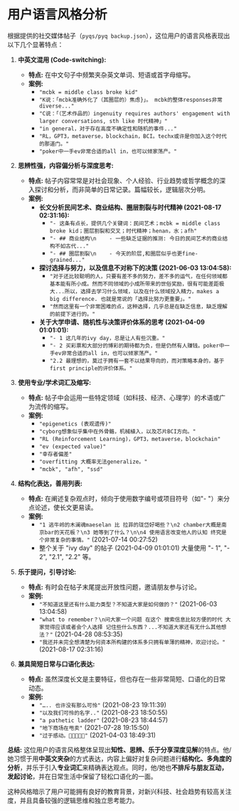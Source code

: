 # 用户语言风格分析

根据提供的社交媒体帖子（`pyqs/pyq backup.json`），这位用户的语言风格表现出以下几个显著特点：

1.  **中英文混用 (Code-switching):**
    *   **特点:** 在中文句子中频繁夹杂英文单词、短语或首字母缩写。
    *   **案例:**
        *   `"mcbk = middle class broke kid"`
        *   `"K说：「mcbk准确外化了（其圈层的）焦虑}」。 mcbk的整体responses非常diverse..."`
        *   `"C说：「（艺术作品的）ingenuity requires authors' engagement with larger conversations, sth like 时代精神」"`
        *   `"in general，对于存在高度不确定性和随机的事件..."`
        *   `"RL，GPT3，metaverse，blockchain，BCI。techx或许是你加入这个时代的那道门。"`
        *   `"poker中一手ev非常合适的all in，也可以倾家荡产。"`

2.  **思辨性强，内容偏分析与深度思考:**
    *   **特点:** 帖子内容常常是对社会现象、个人经验、行业趋势或哲学概念的深入探讨和分析，而非简单的日常记录。篇幅较长，逻辑层次分明。
    *   **案例:**
        *   **长文分析民间艺术、商业结构、圈层割裂与时代精神 (2021-08-17 02:31:16):**
            *   `"- 这条有点长，提供几个关键词：民间艺术；mcbk = middle class broke kid；圈层割裂和交叉；时代精神；henan，水；afh"`
            *   `"- ## 商业结构\n    - 一些缺乏证据的推测: 今日的民间艺术的商业结构不如古代..."`
            *   `"- ## 圈层割裂\n    - 今天的阶层,和圈层似乎也更fine-grained..."`
        *   **探讨选择与努力，以及信息不对称下的决策 (2021-06-03 13:04:58):**
            *   `"对于还比较聪明的人，只要有差不多的努力，差不多的运气，在任何领域都基本能有所小成。然而不同领域的小成所带来的世俗奖励，很有可能差距极大...所以，选择去学习什么领域，以及在什么领域投入精力，makes a big difference. 也就是常说的「选择比努力更重要」。"`
            *   `"然而这里有一个非常困难的点，这种选择，几乎总是在缺乏信息，缺乏理解的前提下进行的。"`
        *   **关于大学申请、随机性与决策评价体系的思考 (2021-04-09 01:01:01):**
            *   `"- 1 这几年的ivy day，总是让人有些沉重。"`
            *   `"- 2 买彩票和大部分的博彩的期待都为负，但是仍然有人赚钱。poker中一手ev非常合适的all in，也可以倾家荡产。"`
            *   `"2.2 最理想的，莫过于拥有一套不以结果导向的，而对策略本身的，基于first principle的评价体系。"`

3.  **使用专业/学术词汇及缩写:**
    *   **特点:** 帖子中会运用一些特定领域（如科技、经济、心理学）的术语或广为流传的缩写。
    *   **案例:**
        *   `"epigenetics (表观遗传)"`
        *   `"cyborg想象似乎集中在外骨骼，机械植入，以及芯片BCI方向。"`
        *   `"RL (Reinforcement Learning)，GPT3，metaverse，blockchain"`
        *   `"ev (expected value)"`
        *   `"幸存者偏差"`
        *   `"overfitting 大概率无法generalize。"`
        *   `"mcbk", "afh", "ssd"`

4.  **结构化表达，善用列表:**
    *   **特点:** 在阐述复杂观点时，倾向于使用数字编号或项目符号（如"- "）来分点论述，使长文更易读。
    *   **案例:**
        *   `"1 逃牛岭的木澜魂maeselan 比 拉菲的珑岱好喝些？\n2 chamber大概是南京bar的天花板？\n3 她等到了什么？\n\n4 使用语言改变他人的认知 终究是个非常复杂的事情。"` (2021-07-14 00:27:52)
        *   整个关于 "ivy day" 的帖子 (2021-04-09 01:01:01) 大量使用 "- 1", "- 2", "2.1", "2.2" 等。

5.  **乐于提问，引导讨论:**
    *   **特点:** 有时会在帖子末尾提出开放性问题，邀请朋友参与讨论。
    *   **案例:**
        *   `"不知道这里还有什么能力类型？不知道大家是如何做的？"` (2021-06-03 13:04:58)
        *   `"what to remember？\n问大家一个问题 在这个 搜索信息比较方便的时代 大家觉得应该或者会个人选择 记住些什么东西？...不知道大家还有无什么其他想法？"` (2021-04-28 08:53:35)
        *   `"我还并未完全想清楚为何资本所构建的体系多只拥有单薄的精神，欢迎讨论。"` (2021-08-17 02:31:16)

6.  **兼具简短日常与口语化表达:**
    *   **特点:** 虽然深度长文是主要特征，但也存在一些非常简短、口语化的日常动态。
    *   **案例:**
        *   `"….. 也许没有那么可怜"` (2021-08-23 19:11:39)
        *   `"以及我们可怜的名字.."` (2021-08-23 18:50:55)
        *   `"a pathetic ladder"` (2021-08-23 18:44:57)
        *   `"地下商场在甩卖"` (2021-07-28 19:15:50)
        *   `"过于感动。🦉🐢🐋🐲🐉"` (2021-04-03 18:49:31)

**总结:**
这位用户的语言风格整体呈现出**知性、思辨、乐于分享深度见解**的特点。他/她习惯于用**中英文夹杂**的方式表达，内容上偏好对复杂问题进行**结构化、多角度的分析**，并乐于引入**专业词汇**来精确表达观点。同时，他/她也**不排斥与朋友互动，发起讨论**，并在日常生活中保留了轻松口语化的一面。

这种风格暗示了用户可能拥有良好的教育背景，对新兴科技、社会趋势有较高关注度，并且具备较强的逻辑思维和独立思考能力。

